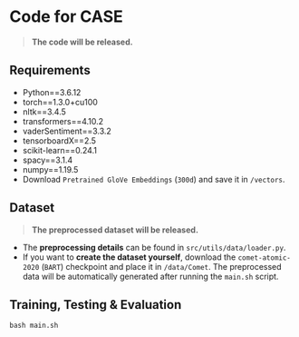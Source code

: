 
# Code for CASE
> **The code will be released.**

## Requirements

+ Python==3.6.12
+ torch==1.3.0+cu100
+ nltk==3.4.5
+ transformers==4.10.2
+ vaderSentiment==3.3.2
+ tensorboardX==2.5
+ scikit-learn==0.24.1
+ spacy==3.1.4
+ numpy==1.19.5
+ Download  `Pretrained GloVe Embeddings` (`300d`) and save it in `/vectors`.

## Dataset
> **The preprocessed dataset will be released.**

+ The **preprocessing details** can be found in `src/utils/data/loader.py`.
+ If you want to **create the dataset yourself**, download the `comet-atomic-2020` (`BART`) checkpoint and place it in `/data/Comet`. The preprocessed data will be automatically generated after running the `main.sh` script.

## Training, Testing & Evaluation

`bash main.sh`

